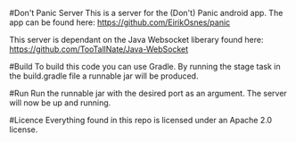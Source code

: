 #Don't Panic Server
This is a server for the (Don't) Panic android app.
The app can be found here:
https://github.com/EirikOsnes/panic

This server is dependant on the Java Websocket liberary found here:
https://github.com/TooTallNate/Java-WebSocket

#Build
To build this code you can use Gradle. By running the stage task in the build.gradle file a runnable jar will be produced.

#Run
Run the runnable jar with the desired port as an argument. The server will now be up and running.

#Licence
Everything found in this repo is licensed under an Apache 2.0 license.
